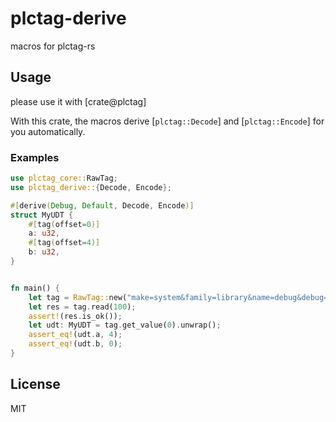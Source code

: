 # plctag-derive

macros for plctag-rs

## Usage

please use it with [crate@plctag]

With this crate, the macros derive [`plctag::Decode`] and [`plctag::Encode`] for you automatically.

### Examples

```rust
use plctag_core::RawTag;
use plctag_derive::{Decode, Encode};

#[derive(Debug, Default, Decode, Encode)]
struct MyUDT {
    #[tag(offset=0)]
    a: u32,
    #[tag(offset=4)]
    b: u32,
}


fn main() {
    let tag = RawTag::new("make=system&family=library&name=debug&debug=4", 100).unwrap();
    let res = tag.read(100);
    assert!(res.is_ok());
    let udt: MyUDT = tag.get_value(0).unwrap();
    assert_eq!(udt.a, 4);
    assert_eq!(udt.b, 0);
}

```

## License

MIT
